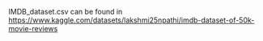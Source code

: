 IMDB_dataset.csv can be found in https://www.kaggle.com/datasets/lakshmi25npathi/imdb-dataset-of-50k-movie-reviews
